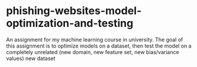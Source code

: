 # phishing-websites-model-optimization-and-testing
An assignment for my machine learning course in university. The goal of this assignment is to optimize models on a dataset, then test the model on a completely unrelated (new domain, new feature set, new  bias/variance values) new dataset 
